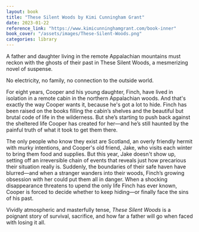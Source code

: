 ```yaml
---
layout: book
title: "These Silent Woods by Kimi Cunningham Grant"
date: 2023-01-22
reference_link: "https://www.kimicunninghamgrant.com/book-inner"
book_cover: "/assets/images/These-Silent-Woods.png"
categories: library
---
```


A father and daughter living in the remote Appalachian mountains must reckon with the ghosts of their past in These Silent Woods, a mesmerizing novel of suspense.

No electricity, no family, no connection to the outside world.

For eight years, Cooper and his young daughter, Finch, have lived in isolation in a remote cabin in the northern Appalachian woods. And that's exactly the way Cooper wants it, because he's got a lot to hide. Finch has been raised on the books filling the cabin’s shelves and the beautiful but brutal code of life in the wilderness. But she’s starting to push back against the sheltered life Cooper has created for her—and he’s still haunted by the painful truth of what it took to get them there.

The only people who know they exist are Scotland, an overly friendly hermit with murky intentions, and Cooper's old friend, Jake, who visits each winter to bring them food and supplies. But this year, Jake doesn't show up, setting off an irreversible chain of events that reveals just how precarious their situation really is. Suddenly, the boundaries of their safe haven have blurred—and when a stranger wanders into their woods, Finch’s growing obsession with her could put them all in danger. When a shocking disappearance threatens to upend the only life Finch has ever known, Cooper is forced to decide whether to keep hiding—or finally face the sins of his past.

Vividly atmospheric and masterfully tense, _These Silent Woods_ is a poignant story of survival, sacrifice, and how far a father will go when faced with losing it all.
